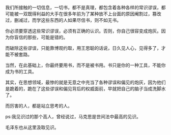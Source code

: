 我们所接触的一切信息，一切书，都不是真理，都包含着各种各样的常识谬误，都可能被一双既得利益的大手在很多年前为了某种放不上台面的原因阉割过，篡改过，删减过，而学这些东西的人如果尽信书，则不如无书。

你必须要穿透这些常识谬误，必须有正确的认识。否则，你自己很容变成炮灰。因为你盲信的那些，可能是错的。

而破除这些谬误，只能靠博观约取，用王思聪的话说，日久见人心，见得多了，才能不被套路。

当然，在此基础上，你最终要用书，而不是被书用。书只是你的一种工具，不能你成为书的工具。

其实，在思想领域，最惨的就是无意之中充当了各种谬误和偏见的炮灰，因为他们是跪着的，跪在了这些谬误和偏见背后的权威面前，早就把自己的脑子当成洗脚水了。

而厉害的人，都是站立思考的人。

ps:我见识过的那个高人，曾经说过，马克思是世间法中最高的见识。

毛泽东也从这里汲取见识。